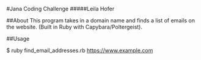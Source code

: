 #Jana Coding Challenge
#####Leila Hofer

##About
This program takes in a domain name and finds a list of emails on the website. (Built in Ruby with Capybara/Poltergeist).

##Usage

$ ruby find_email_addresses.rb https://www.example.com
